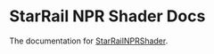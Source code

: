 # StarRail NPR Shader Docs

The documentation for [StarRailNPRShader](https://github.com/stalomeow/StarRailNPRShader).

